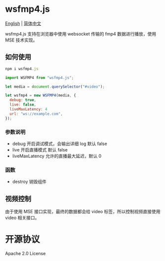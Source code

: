 # wsfmp4.js

[English](https://github.com/yumexupanic/wsfmp4.js) | [简体中文](https://github.com/yumexupanic/wsfmp4.js/blob/main/README_zh.md)


wsfmp4.js  支持在浏览器中使用 websocket 传输的 fmp4 数据进行播放，使用 MSE 技术实现。

## 如何使用

```javascript
npm i wsfmp4.js
```

```javascript
import WSFMP4 from "wsfmp4.js";

let media = document.querySelector("#video");

let wsfmp4 = new WSFMP4(media, {
  debug: true,
  live: false,
  liveMaxLatency: 4
  url: "ws://example.com",
});
```

### 参数说明

- debug 开启调试模式，会输出详细 log 默认 false
- live 开启直播模式 默认 false
- liveMaxLatency 允许的直播最大延迟，默认 0

### 函数

- destroy 销毁组件

## 视频控制

由于使用 MSE 接口实现，最终的数据都会给 video 标签，所以控制视频直接使用 video 相关接口。

# 开源协议

Apache 2.0 License
